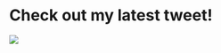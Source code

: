 Check out my latest tweet\!
================

![](https://github.com/zhiiiyang/zhiiiyang/blob/master/test.png)